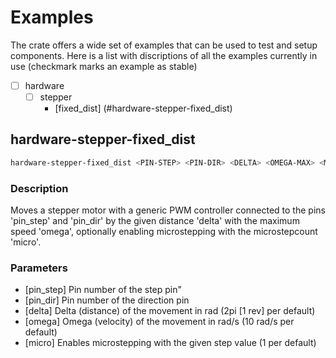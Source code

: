 # Examples

The crate offers a wide set of examples that can be used to test and setup components. Here is a list with discriptions of all the examples currently in use (checkmark marks an example as stable)

- [ ] hardware
  - [ ] stepper
    - [fixed_dist] (#hardware-stepper-fixed_dist)

## hardware-stepper-fixed_dist

```sh
hardware-stepper-fixed_dist <PIN-STEP> <PIN-DIR> <DELTA> <OMEGA-MAX> <MICRO>
```

### Description

Moves a stepper motor with a generic PWM controller connected to the pins 'pin_step' and 'pin_dir' by the given distance
'delta' with the maximum speed 'omega', optionally enabling microstepping with the microstepcount 'micro'.

### Parameters

- [pin_step] Pin number of the step pin"
- [pin_dir] Pin number of the direction pin
- [delta] Delta (distance) of the movement in rad (2pi [1 rev] per default)
- [omega] Omega (velocity) of the movement in rad/s (10 rad/s per default)
- [micro] Enables microstepping with the given step value (1 per default)

